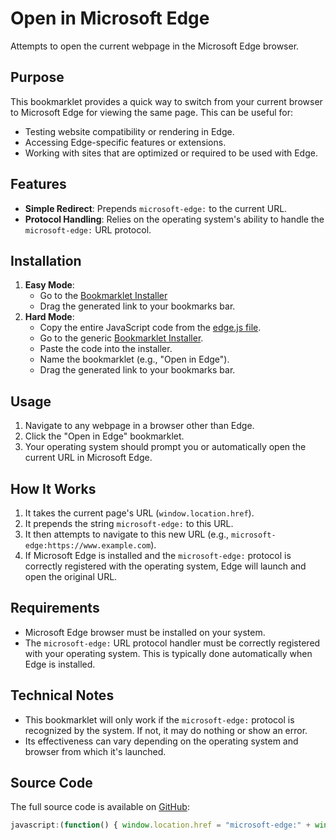 # Open in Microsoft Edge

Attempts to open the current webpage in the Microsoft Edge browser.

## Purpose

This bookmarklet provides a quick way to switch from your current browser to Microsoft Edge for viewing the same page. This can be useful for:

-   Testing website compatibility or rendering in Edge.
-   Accessing Edge-specific features or extensions.
-   Working with sites that are optimized or required to be used with Edge.

## Features

-   **Simple Redirect**: Prepends `microsoft-edge:` to the current URL.
-   **Protocol Handling**: Relies on the operating system's ability to handle the `microsoft-edge:` URL protocol.

## Installation

1.  **Easy Mode**:
    *   Go to the [Bookmarklet Installer](https://austegard.com/bookmarklet-installer.html?bookmarklet=edge.js)
    *   Drag the generated link to your bookmarks bar.
2.  **Hard Mode**:
    *   Copy the entire JavaScript code from the [edge.js file](https://github.com/oaustegard/bookmarklets/blob/main/edge.js).
    *   Go to the generic [Bookmarklet Installer](https://austegard.com/bookmarklet-installer.html).
    *   Paste the code into the installer.
    *   Name the bookmarklet (e.g., "Open in Edge").
    *   Drag the generated link to your bookmarks bar.

## Usage

1.  Navigate to any webpage in a browser other than Edge.
2.  Click the "Open in Edge" bookmarklet.
3.  Your operating system should prompt you or automatically open the current URL in Microsoft Edge.

## How It Works

1.  It takes the current page's URL (`window.location.href`).
2.  It prepends the string `microsoft-edge:` to this URL.
3.  It then attempts to navigate to this new URL (e.g., `microsoft-edge:https://www.example.com`).
4.  If Microsoft Edge is installed and the `microsoft-edge:` protocol is correctly registered with the operating system, Edge will launch and open the original URL.

## Requirements

-   Microsoft Edge browser must be installed on your system.
-   The `microsoft-edge:` URL protocol handler must be correctly registered with your operating system. This is typically done automatically when Edge is installed.

## Technical Notes

-   This bookmarklet will only work if the `microsoft-edge:` protocol is recognized by the system. If not, it may do nothing or show an error.
-   Its effectiveness can vary depending on the operating system and browser from which it's launched.

## Source Code

The full source code is available on [GitHub](https://github.com/oaustegard/bookmarklets/blob/main/edge.js):
```javascript
javascript:(function() { window.location.href = "microsoft-edge:" + window.location.href; })();
```
